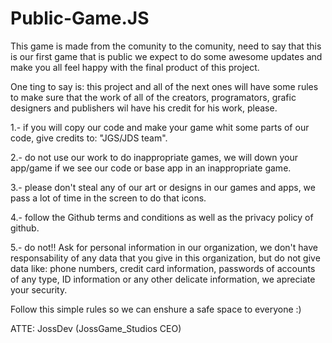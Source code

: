# Public-Game.JS
This game is made from the comunity to the comunity, need to say that this is our first game that is public we expect to do some awesome updates and make you all feel happy with the final product of this project. 


One ting to say is: this project and all of the next ones will have some rules to make sure that the work of all of the creators, programators, grafic designers and publishers wil have his credit for his work, please. 

1.- if you will copy our code and make your game whit some parts of our code, give credits to: "JGS/JDS team". 

2.- do not use our work to do inappropriate games, we will down your app/game if we see our code or base app in an inappropriate game. 

3.- please don't steal any of our art or designs in our games and apps, we pass a lot of time in the screen to do that icons. 

4.- follow the Github terms and conditions as well as the privacy policy of github. 

5.- do not!! Ask for personal information in our organization, we don't have responsability of any data that you give in this organization, but do not give data like: phone numbers, credit card information, passwords of accounts of any type, ID information or any other delicate information, we apreciate your security. 

Follow this simple rules so we can enshure a safe space to everyone :)


ATTE: JossDev (JossGame_Studios CEO) 
